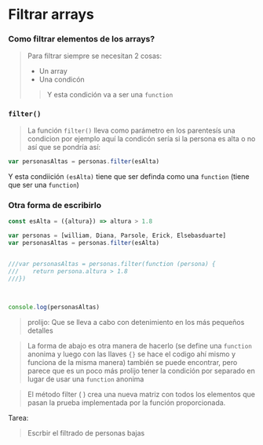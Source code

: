 # Filtrar arrays
### Como filtrar elementos de los arrays?

> Para filtrar siempre se necesitan 2 cosas: 
> * Un array
> * Una condicón 
>> Y esta condición va a ser una ```function```

### ```filter()```
> La función ```filter()``` lleva como parámetro en los parentesís una condicion por ejemplo aquí la condicón sería si la persona es alta o no así que se pondría así:

```js
var personasAltas = personas.filter(esAlta)
```

Y esta condiición ```(esAlta)``` tiene que ser definda como una ```function``` (tiene que ser una ```function```)

### Otra forma de escribirlo
```js
const esAlta = ({altura}) => altura > 1.8

var personas = [william, Diana, Parsole, Erick, Elsebasduarte]
var personasAltas = personas.filter(esAlta)

  
///var personasAltas = personas.filter(function (persona) {
///    return persona.altura > 1.8
///})

  

console.log(personasAltas)
```

>prolijo: Que se lleva a cabo con detenimiento en los más pequeños detalles

> La forma de abajo es otra manera de hacerlo (se define una ```function``` anonima y luego con las llaves ```{}``` se hace el codigo ahí mismo y funciona de la misma manera) también se puede encontrar, pero parece que es un poco más prolijo tener la condición por separado en lugar de usar una ```function``` anonima 

>El método filter ( ) crea una nueva matriz con todos los elementos que pasan la prueba implementada por la función proporcionada.

Tarea:
>Escrbir el filtrado de personas bajas